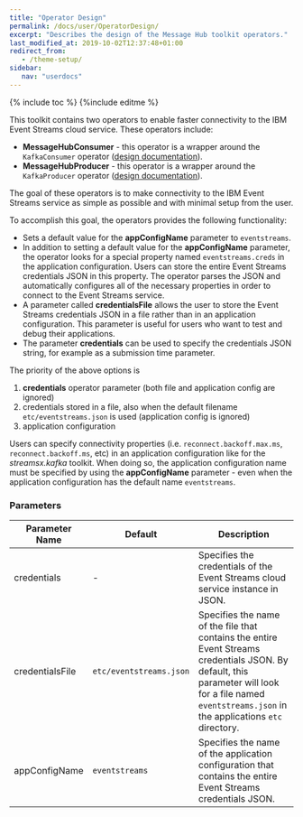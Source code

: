 ```yaml
---
title: "Operator Design"
permalink: /docs/user/OperatorDesign/
excerpt: "Describes the design of the Message Hub toolkit operators."
last_modified_at: 2019-10-02T12:37:48+01:00
redirect_from:
   - /theme-setup/
sidebar:
   nav: "userdocs"
---
```

{% include toc %}
{%include editme %}

This toolkit contains two operators to enable faster connectivity to the IBM Event Streams cloud service. These operators include:

 * **MessageHubConsumer** - this operator is a wrapper around the `KafkaConsumer` operator ([design documentation](https://ibmstreams.github.io/streamsx.kafka/docs/user/KafkaConsumerDesign)).
 * **MessageHubProducer** - this operator is a wrapper around the `KafkaProducer` operator ([design documentation](https://ibmstreams.github.io/streamsx.kafka/docs/user/KafkaProducerDesign)).

The goal of these operators is to make connectivity to the IBM Event Streams service as simple as possible and with minimal setup from the user.

To accomplish this goal, the operators provides the following functionality:

 * Sets a default value for the **appConfigName** parameter to `eventstreams`.
 * In addition to setting a default value for the **appConfigName** parameter, the operator looks for a special property
   named `eventstreams.creds` in the application configuration. Users can store the entire Event Streams credentials JSON in this
   property. The operator parses the JSON and automatically configures all of the necessary properties in order to connect to
   the Event Streams service.
 * A parameter called **credentialsFile** allows the user to store the Event Streams credentials JSON in a file
   rather than in an application configuration. This parameter is useful for users who want to test and debug their applications.
 * The parameter **credentials** can be used to specify the credentials JSON string, for example as a submission time parameter.

The priority of the above options is

1. **credentials** operator parameter (both file and application config are ignored)
1. credentials stored in a file, also when the default filename `etc/eventstreams.json` is used (application config is ignored)
1. application configuration

Users can specify connectivity properties (i.e. `reconnect.backoff.max.ms`, `reconnect.backoff.ms`, etc) in an application configuration
like for the *streamsx.kafka* toolkit. When doing so, the application configuration name must be specified by using the
**appConfigName** parameter - even when the application configuration has the default name `eventstreams`.

### Parameters

| Parameter Name | Default | Description |
| --- | --- | --- |
| credentials | - | Specifies the credentials of the Event Streams cloud service instance in JSON. |
| credentialsFile | `etc/eventstreams.json` | Specifies the name of the file that contains the entire Event Streams credentials JSON. By default, this parameter will look for a file named `eventstreams.json` in the applications `etc` directory. |
| appConfigName | `eventstreams` | Specifies the name of the application configuration that contains the entire Event Streams credentials JSON. |

